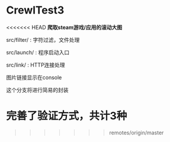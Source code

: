 # CrewlTest3
<<<<<<< HEAD
**爬取steam游戏/应用的滚动大图**

src/filter/ : 字符过滤，文件处理

src/launch/ : 程序启动入口

src/link/ : HTTP连接处理

图片链接显示在console

这个分支将进行简易的封装

完善了验证方式，共计3种
=======
>>>>>>> remotes/origin/master
